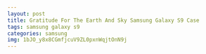 ```yaml
---
layout: post
title: Gratitude For The Earth And Sky Samsung Galaxy S9 Case
tags: samsung galaxy s9
categories: samsung
img: 1bJO_y8x8CGmfjcuV9ZL0pxnWqjtOnN9j
---
```

